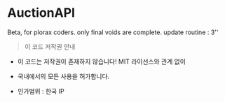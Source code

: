 # AuctionAPI
Beta, for plorax coders. only final voids are complete. update routine : 3''
> 이 코드 저작권 안내
- 이 코드는 저작권이 존재하지 않습니다! MIT 라이선스와 관계 없이
- 국내에서의 모든 사용을 허가합니다.

- 인가범위 : 한국 IP
